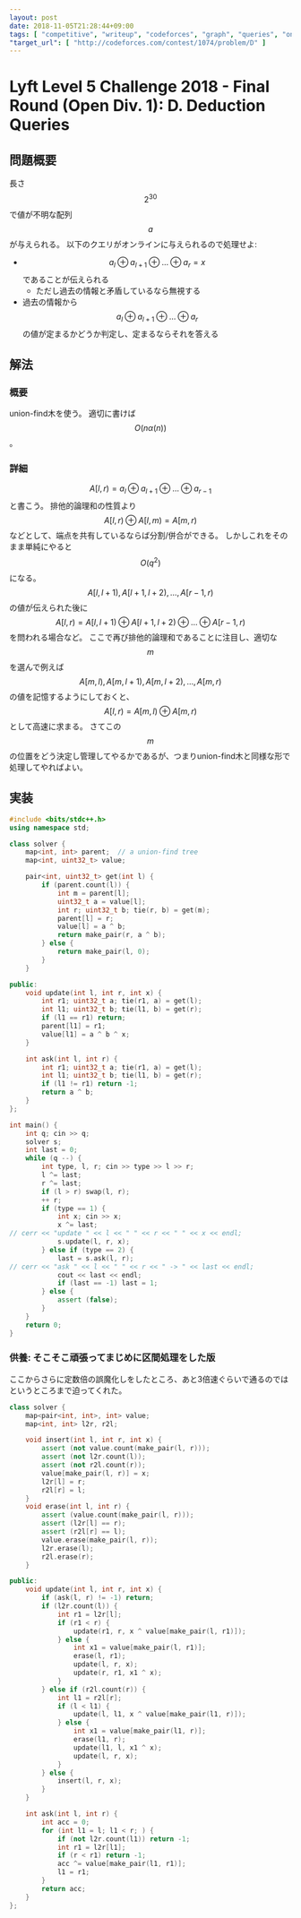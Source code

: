 ```yaml
---
layout: post
date: 2018-11-05T21:28:44+09:00
tags: [ "competitive", "writeup", "codeforces", "graph", "queries", "online", "union-find-tree", "xor" ]
"target_url": [ "http://codeforces.com/contest/1074/problem/D" ]
---
```


# Lyft Level 5 Challenge 2018 - Final Round (Open Div. 1): D. Deduction Queries

## 問題概要

長さ $$2^30$$ で値が不明な配列 $$a$$ が与えられる。
以下のクエリがオンラインに与えられるので処理せよ:

-   $$a_l \oplus a _ {l+1} \oplus \dots \oplus a_r = x$$ であることが伝えられる
    -   ただし過去の情報と矛盾しているなら無視する
-   過去の情報から $$a_l \oplus a _ {l+1} \oplus \dots \oplus a_r$$ の値が定まるかどうか判定し、定まるならそれを答える

## 解法

### 概要

union-find木を使う。
適切に書けば $$O(n \alpha(n))$$。

### 詳細

$$A[l, r) = a_l \oplus a _ {l+1} \oplus \dots \oplus a _ {r - 1}$$ と書こう。
排他的論理和の性質より $$A[l, r) \oplus A[l, m) = A[m, r)$$ などとして、端点を共有しているならば分割/併合ができる。
しかしこれをそのまま単純にやると $$O(q^2)$$ になる。
$$A[l, l + 1), A[l + 1, l + 2), \dots, A[r - 1, r)$$ の値が伝えられた後に $$A[l, r) = A[l, l + 1) \oplus A[l + 1, l + 2) \oplus \dots \oplus A[r - 1, r)$$ を問われる場合など。
ここで再び排他的論理和であることに注目し、適切な $$m$$ を選んで例えば $$A[m, l), A[m, l + 1), A[m, l + 2), \dots, A[m, r)$$ の値を記憶するようにしておくと、$$A[l, r) = A[m, l) \oplus A[m, r)$$ として高速に求まる。
さてこの $$m$$ の位置をどう決定し管理してやるかであるが、つまりunion-find木と同様な形で処理してやればよい。

## 実装

``` c++
#include <bits/stdc++.h>
using namespace std;

class solver {
    map<int, int> parent;  // a union-find tree
    map<int, uint32_t> value;

    pair<int, uint32_t> get(int l) {
        if (parent.count(l)) {
            int m = parent[l];
            uint32_t a = value[l];
            int r; uint32_t b; tie(r, b) = get(m);
            parent[l] = r;
            value[l] = a ^ b;
            return make_pair(r, a ^ b);
        } else {
            return make_pair(l, 0);
        }
    }

public:
    void update(int l, int r, int x) {
        int r1; uint32_t a; tie(r1, a) = get(l);
        int l1; uint32_t b; tie(l1, b) = get(r);
        if (l1 == r1) return;
        parent[l1] = r1;
        value[l1] = a ^ b ^ x;
    }

    int ask(int l, int r) {
        int r1; uint32_t a; tie(r1, a) = get(l);
        int l1; uint32_t b; tie(l1, b) = get(r);
        if (l1 != r1) return -1;
        return a ^ b;
    }
};

int main() {
    int q; cin >> q;
    solver s;
    int last = 0;
    while (q --) {
        int type, l, r; cin >> type >> l >> r;
        l ^= last;
        r ^= last;
        if (l > r) swap(l, r);
        ++ r;
        if (type == 1) {
            int x; cin >> x;
            x ^= last;
// cerr << "update " << l << " " << r << " " << x << endl;
            s.update(l, r, x);
        } else if (type == 2) {
            last = s.ask(l, r);
// cerr << "ask " << l << " " << r << " -> " << last << endl;
            cout << last << endl;
            if (last == -1) last = 1;
        } else {
            assert (false);
        }
    }
    return 0;
}
```

### 供養: そこそこ頑張ってまじめに区間処理をした版

ここからさらに定数倍の誤魔化しをしたところ、あと3倍速ぐらいで通るのではというところまで迫ってくれた。

``` c++
class solver {
    map<pair<int, int>, int> value;
    map<int, int> l2r, r2l;

    void insert(int l, int r, int x) {
        assert (not value.count(make_pair(l, r)));
        assert (not l2r.count(l));
        assert (not r2l.count(r));
        value[make_pair(l, r)] = x;
        l2r[l] = r;
        r2l[r] = l;
    }
    void erase(int l, int r) {
        assert (value.count(make_pair(l, r)));
        assert (l2r[l] == r);
        assert (r2l[r] == l);
        value.erase(make_pair(l, r));
        l2r.erase(l);
        r2l.erase(r);
    }

public:
    void update(int l, int r, int x) {
        if (ask(l, r) != -1) return;
        if (l2r.count(l)) {
            int r1 = l2r[l];
            if (r1 < r) {
                update(r1, r, x ^ value[make_pair(l, r1)]);
            } else {
                int x1 = value[make_pair(l, r1)];
                erase(l, r1);
                update(l, r, x);
                update(r, r1, x1 ^ x);
            }
        } else if (r2l.count(r)) {
            int l1 = r2l[r];
            if (l < l1) {
                update(l, l1, x ^ value[make_pair(l1, r)]);
            } else {
                int x1 = value[make_pair(l1, r)];
                erase(l1, r);
                update(l1, l, x1 ^ x);
                update(l, r, x);
            }
        } else {
            insert(l, r, x);
        }
    }

    int ask(int l, int r) {
        int acc = 0;
        for (int l1 = l; l1 < r; ) {
            if (not l2r.count(l1)) return -1;
            int r1 = l2r[l1];
            if (r < r1) return -1;
            acc ^= value[make_pair(l1, r1)];
            l1 = r1;
        }
        return acc;
    }
};
```
